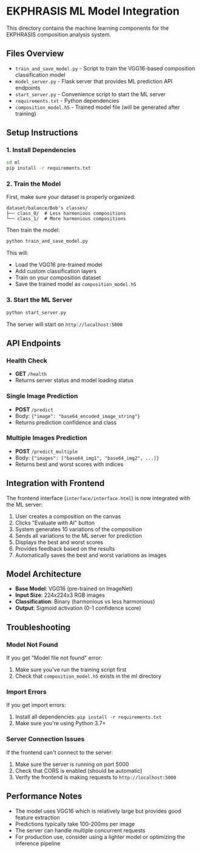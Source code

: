 # EKPHRASIS ML Model Integration

This directory contains the machine learning components for the EKPHRASIS composition analysis system.

## Files Overview

- `train_and_save_model.py` - Script to train the VGG16-based composition classification model
- `model_server.py` - Flask server that provides ML prediction API endpoints
- `start_server.py` - Convenience script to start the ML server
- `requirements.txt` - Python dependencies
- `composition_model.h5` - Trained model file (will be generated after training)

## Setup Instructions

### 1. Install Dependencies

```bash
cd ml
pip install -r requirements.txt
```

### 2. Train the Model

First, make sure your dataset is properly organized:
```
dataset/balance/Bob's classes/
├── class_0/  # Less harmonious compositions
└── class_1/  # More harmonious compositions
```

Then train the model:
```bash
python train_and_save_model.py
```

This will:
- Load the VGG16 pre-trained model
- Add custom classification layers
- Train on your composition dataset
- Save the trained model as `composition_model.h5`

### 3. Start the ML Server

```bash
python start_server.py
```

The server will start on `http://localhost:5000`

## API Endpoints

### Health Check
- **GET** `/health`
- Returns server status and model loading status

### Single Image Prediction
- **POST** `/predict`
- Body: `{"image": "base64_encoded_image_string"}`
- Returns prediction confidence and class

### Multiple Images Prediction
- **POST** `/predict_multiple`
- Body: `{"images": ["base64_img1", "base64_img2", ...]}`
- Returns best and worst scores with indices

## Integration with Frontend

The frontend interface (`interface/interface.html`) is now integrated with the ML server:

1. User creates a composition on the canvas
2. Clicks "Evaluate with AI" button
3. System generates 10 variations of the composition
4. Sends all variations to the ML server for prediction
5. Displays the best and worst scores
6. Provides feedback based on the results
7. Automatically saves the best and worst variations as images

## Model Architecture

- **Base Model**: VGG16 (pre-trained on ImageNet)
- **Input Size**: 224x224x3 RGB images
- **Classification**: Binary (harmonious vs less harmonious)
- **Output**: Sigmoid activation (0-1 confidence score)

## Troubleshooting

### Model Not Found
If you get "Model file not found" error:
1. Make sure you've run the training script first
2. Check that `composition_model.h5` exists in the ml directory

### Import Errors
If you get import errors:
1. Install all dependencies: `pip install -r requirements.txt`
2. Make sure you're using Python 3.7+

### Server Connection Issues
If the frontend can't connect to the server:
1. Make sure the server is running on port 5000
2. Check that CORS is enabled (should be automatic)
3. Verify the frontend is making requests to `http://localhost:5000`

## Performance Notes

- The model uses VGG16 which is relatively large but provides good feature extraction
- Predictions typically take 100-200ms per image
- The server can handle multiple concurrent requests
- For production use, consider using a lighter model or optimizing the inference pipeline 